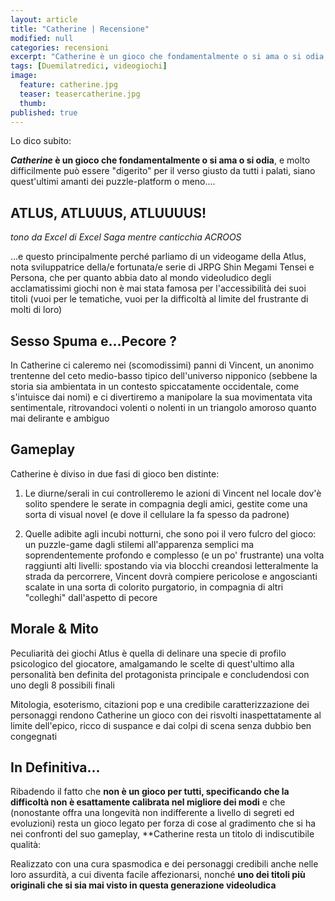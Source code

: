 ```yaml
---
layout: article
title: "Catherine | Recensione"
modified: null
categories: recensioni
excerpt: "Catherine è un gioco che fondamentalmente o si ama o si odia, e molto difficilmente può essere digerito per il verso giusto da tutti i palati"
tags: [Duemilatredici, videogiochi]
image: 
  feature: catherine.jpg
  teaser: teasercatherine.jpg
  thumb: 
published: true
---
```


Lo dico subito: 

**_Catherine_ è un gioco che fondamentalmente o si ama o si odia**, e molto difficilmente può essere "digerito" per il verso giusto da tutti i palati, siano quest'ultimi amanti dei puzzle-platform o meno....

## ATLUS, ATLUUUS, ATLUUUUS!  
_tono da Excel di Excel Saga mentre canticchia ACROOS_

...e questo principalmente perché parliamo di un videogame della Atlus, nota sviluppatrice della/e fortunata/e serie di JRPG Shin Megami Tensei e Persona, che per quanto abbia dato al mondo videoludico degli acclamatissimi giochi non è mai stata famosa per l'accessibilità dei suoi titoli (vuoi per le tematiche, vuoi per la difficoltà al limite del frustrante di molti di loro)

## Sesso Spuma e...Pecore ?

In Catherine ci caleremo nei (scomodissimi) panni di Vincent, un anonimo trentenne del ceto medio-basso tipico dell'universo nipponico (sebbene la storia sia ambientata in un contesto spiccatamente occidentale, come s'intuisce dai nomi) e ci divertiremo a manipolare la sua movimentata vita sentimentale, ritrovandoci volenti o nolenti in un triangolo amoroso quanto mai delirante e ambiguo

## Gameplay

Catherine è diviso in due fasi di gioco ben distinte:

1. Le diurne/serali in cui controlleremo le azioni di Vincent nel locale dov'è solito spendere le serate in compagnia degli amici, gestite come una sorta di visual novel (e dove il cellulare la fa spesso da padrone)

2. Quelle adibite agli incubi notturni, che sono poi il vero fulcro del gioco: un puzzle-game dagli stilemi all'apparenza semplici ma soprendentemente profondo e complesso (e un po' frustrante) una volta raggiunti alti livelli: spostando via via blocchi creandosi letteralmente la strada da percorrere, Vincent dovrà compiere pericolose e angoscianti scalate in una sorta di colorito purgatorio, in compagnia di altri "colleghi" dall'aspetto di pecore

## Morale & Mito

Peculiarità dei giochi Atlus è quella di delinare una specie di profilo psicologico del giocatore, amalgamando le scelte di quest'ultimo alla personalità ben definita del protagonista principale e concludendosi con uno degli 8 possibili finali

Mitologia, esoterismo, citazioni pop e una credibile caratterizzazione dei personaggi rendono Catherine un gioco con dei risvolti inaspettatamente al limite dell'epico, ricco di suspance e dai colpi di scena senza dubbio ben congegnati

## In Definitiva...

Ribadendo il fatto che **non è un gioco per tutti, specificando che la difficoltà non è esattamente calibrata nel migliore dei modi** e che (nonostante offra una longevità non indifferente a livello di segreti ed evoluzioni) resta un gioco legato per forza di cose al gradimento che si ha nei confronti del suo gameplay, **Catherine resta un titolo di indiscutibile qualità: 

Realizzato con una cura spasmodica e dei personaggi credibili anche nelle loro assurdità, a cui diventa facile affezionarsi, nonché **uno dei titoli più originali che si sia mai visto in questa generazione videoludica**
